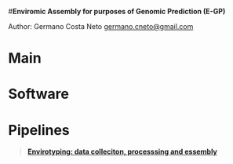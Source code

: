 #**Enviromic Assembly for purposes of Genomic Prediction (E-GP)**

Author: Germano Costa Neto <germano.cneto@gmail.com> 


# Main

# Software

# Pipelines

> **[Envirotyping: data colleciton, processsing and essembly](https://github.com/gcostaneto/EGP/blob/main/Envirotyping.md)**


